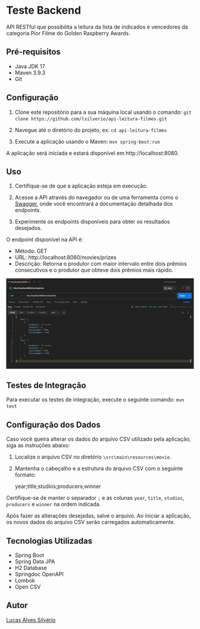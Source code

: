 # Teste Backend

API RESTful que possibilita a leitura da lista de indicados e vencedores
da categoria Pior Filme do Golden Raspberry Awards.

## Pré-requisitos

- Java JDK 17
- Maven 3.9.3
- Git

## Configuração

1. Clone este repositório para a sua máquina local usando o comando: `git clone https://github.com/lsilverio/api-leitura-filmes.git`

2. Navegue até o diretório do projeto, ex: `cd api-leitura-filmes`

3. Execute a aplicação usando o Maven: `mvn spring-boot:run`

A aplicação será iniciada e estará disponível em http://localhost:8080.

## Uso

1. Certifique-se de que a aplicação esteja em execução.

2. Acesse a API através do navegador ou de uma ferramenta como o [Swagger](http://localhost:8080/swagger-ui.html), onde você encontrará a documentação detalhada dos endpoints.

3. Experimente os endpoints disponíveis para obter os resultados desejados.

O endpoint disponível na API é:

- Método: GET
- URL: http://localhost:8080/movies/prizes
- Descrição: Retorna o produtor com maior intervalo entre dois prêmios consecutivos e o produtor que obteve dois prêmios mais rápido.

![Exemplo de Requisição no Postman](https://github.com/lsilverio/api-leitura-filmes/blob/master/src/main/resources/static/img/teste_postman.png)

## Testes de Integração

Para executar os testes de integração, execute o seguinte comando: `mvn test`

## Configuração dos Dados

Caso você queira alterar os dados do arquivo CSV utilizado pela aplicação, siga as instruções abaixo:

1. Localize o arquivo CSV no diretório `\src\main\resources\movie`.
2. Mantenha o cabeçalho e a estrutura do arquivo CSV com o seguinte formato:

    
    year;title;studios;producers;winner

Certifique-se de manter o separador `;` e as colunas `year`, `title`, `studios`, `producers` e `winner` na ordem indicada.

Após fazer as alterações desejadas, salve o arquivo. Ao iniciar a aplicação, os novos dados do arquivo CSV serão carregados automaticamente.

## Tecnologias Utilizadas

- Spring Boot
- Spring Data JPA
- H2 Database
- Springdoc OpenAPI
- Lombok
- Open CSV

## Autor

[Lucas Alves Silvério](https://www.linkedin.com/in/lucas-silverio/)
